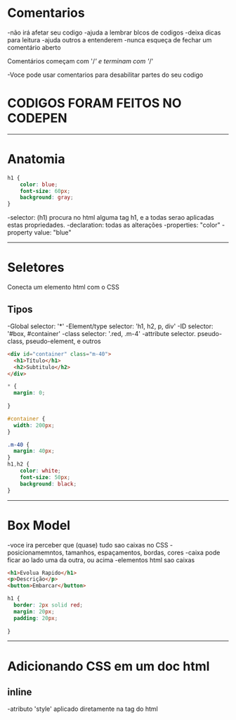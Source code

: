 # Comentarios
-não irá afetar seu codigo
-ajuda a lembrar blcos de codigos
-deixa dicas para leitura
-ajuda outros a entenderem
-nunca esqueça de fechar um comentário aberto

Comentários começam com '/*' e terminam com '*/'

-Voce pode usar comentarios para desabilitar partes do seu codigo

# CODIGOS FORAM FEITOS NO CODEPEN

----------------------------------------------------------------------------------------------

# Anatomia

```css
h1 {
    color: blue;
    font-size: 60px;
    background: gray;
}
```
-selector: (h1) procura no html alguma tag h1, e a todas serao aplicadas estas propriedades.
-declaration: todas as alterações
-properties: "color"
-property value: "blue"
 
-----------------------------------------------------------------------------------------------

# Seletores
Conecta um elemento html com o CSS

## Tipos
-Global selector: '*'
-Element/type selector: 'h1, h2, p, div'
-ID selector: '#box, #container'
-class selector: '.red, .m-4'
-attribute selector. pseudo-class, pseudo-element, e outros 

```html
<div id="container" class="m-40">
  <h1>Título</h1>
  <h2>Subtitulo</h2>  
</div>
```

```css
* {
  margin: 0;
  
}

#container {
  width: 200px;
}

.m-40 {
  margin: 40px;
}
h1,h2 {
    color: white;
    font-size: 50px;
    background: black;
}
```

--------------------------------------------------------------------------

# Box Model

-voce ira perceber que (quase) tudo sao caixas no CSS
-posicionamemntos, tamanhos, espaçamentos, bordas, cores
-caixa pode ficar ao lado uma da outra, ou acima
-elementos html sao caixas

```html
<h1>Evolua Rapido</h1>
<p>Descrição</p>
<button>Embarcar</button>
```
```css
h1 {
  border: 2px solid red;
  margin: 20px;
  padding: 20px;
  
}
```
---------------------------------------------------------------------------------

# Adicionando CSS em um doc html

## inline
-atributo 'style' aplicado diretamente na tag do html

## <style>
-tag html que irá conter o css e fica dentro do head

## <link>
-arquivo css externo

## @import
-arquivo css externo

------------------------------------------------------------------------------

# A cascata (cascading)

A escolha do browser de qual regra aplicar, caso haja muitas para o mesmo elemento.
-seu estilo é lido de cima para baixo.

É levado em consideração 3 fatores
1. origem do estilo
2. especificidade
3. importancia

### Oirgem do estilo
inline > tag style > tag link

### Especificidade
É um cálculo matemático onde cada tipo de seletor e origem do estilo possuem valores a serem considerados.

0. Universal selector, combinators e negation pseudo-class (:not())
1. Element type selector e pseudo-elements (::before, ::after)
10. Classes e attribute selectors ([type="radiio"])
100. ID selector
1000. inline

----------------------------------------------------------------------------------------------------

### A regra !important
-cuidado, evite o uso
-não é considerado uma boa prática
-quebra o fluxo natural da cascata
*faz com que aquele comando quebre todas as regras da cascata e sobrescreva as estilzações 

```css
h1 {
    color: blue !important;
}
```
-----------------------------------------------------------------------------------------------------

# At-rule
-está relacionado ao comportamento do CSS
-começa com o sinal '@' seguido do identificador e valor

## Exemplos comuns

- @import    /* incluir um CSS externo */
- @media     /* regras condicionais para dispositivos */
- @font-face /* fontes externas */
- @keyframes /* Animation */

```css
@import "https://local.com/style.css";

@media (min-width: 500px) {
    /* rules here*/
}

@fonte-face {
    /* rules here*/
}

@keyframes nameofanimation {
    /* rules here*/
}
```

-----------------------------------------------------------------------------------------------

# Shorthand
-junção de propriedades
-resumido
-legível

```css
{
    /*background properties*/
    background-color: #000;
    background-image: url(images/bg.gif);
    background-repeat: no-repeat;
    background-position: left top;

    /* background shorthand*/
    background: #000 url(images/bg.gif) no-repeat left top;

    /* font properties */
    font-style: italic;
    font-weight: bold;
    font-size: .8em;
    line-height: 1.2;
    font-family: Arial, sans-serif;

    /* font shorthand */ 
    font: bold italic .8em/1.2 Arial, sans-serif;
}
```

## Detalhes
-nao ira considerar propriedades anteriores
-valores nao especificados irão assumir o valor padrão
-geralmente a ordem descrita não importa, mas se houver muitas propridades com valores semelhantes, poderemos encontrar problemas.

## Propriedades que aceitam shorthand
**https://developer.mozilla.org/pt-BR/docs/Web/CSS/Shorthand_properties**

---------------------------------------------------------------------------------------------------------

# Funções
-nome seguido de abre e fecha parenteses
-recebe argumentos

## Exemplos

```css
@import url("https://urlaqui.com/style.css")

{
    color: rgb(255, 0, 100);
    width: calc(100% - 10px)
}
```
----------------------------------------------------------------------------------------------------------

# DevTools
-apertando f12 no browser acessamos o devtools

# Cuidados com a escrita
-É importante prestar atenção à sua escrita do CSS, identar seu código para facilitar a leitura, e mais importante, manter tudo organizado e funcionando!

# Vendeor prefixes
-São coisas que permitem que browsers adiocionem features a fim de colocar em uso alguma novidade que vemos no CSS.

Exemplos:
```css
p {
	-webkit-background-clip: text; /*Chrome, Safari, iOS e Android*/
	-moz-background-clip: text; /* Mozilla (Firefox) */
	-ms-background-clip: text; /* Internet Explorer ou Edge*/
	-o-background-clip: text; /* Opera */
Você também pode consultar se a feature pode ser utilizada através dos sites:
```
https://ireade.github.io/which-vendor-prefix

https://caniuse.com